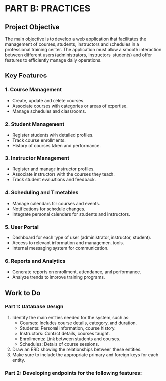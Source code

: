 # PART B: PRACTICES

## Project Objective

The main objective is to develop a web application that facilitates the management of courses, students, instructors and schedules in a professional training center. The application must allow a smooth interaction between different users (administrators, instructors, students) and offer features to efficiently manage daily operations.

## Key Features

### 1. Course Management

- Create, update and delete courses.
- Associate courses with categories or areas of expertise.
- Manage schedules and classrooms.

### 2. Student Management

- Register students with detailed profiles.
- Track course enrollments.
- History of courses taken and performance.

### 3. Instructor Management

- Register and manage instructor profiles.
- Associate instructors with the courses they teach.
- Track student evaluations and feedback.

### 4. Scheduling and Timetables

- Manage calendars for courses and events.
- Notifications for schedule changes.
- Integrate personal calendars for students and instructors.

### 5. User Portal

- Dashboard for each type of user (administrator, instructor, student).
- Access to relevant information and management tools.
- Internal messaging system for communication.

### 6. Reports and Analytics

- Generate reports on enrollment, attendance, and performance.
- Analyze trends to improve training programs.

## Work to Do

### Part 1: Database Design

1. Identify the main entities needed for the system, such as:
    - Courses: Includes course details, category, and duration.
    - Students: Personal information, course history.
    - Instructors: Contact details, courses taught.
    - Enrollments: Link between students and courses.
    - Schedules: Details of course sessions.
2. Draw an ERD showing the relationships between these entities.
3. Make sure to include the appropriate primary and foreign keys for each entity.

### Part 2: Developing endpoints for the following features:

